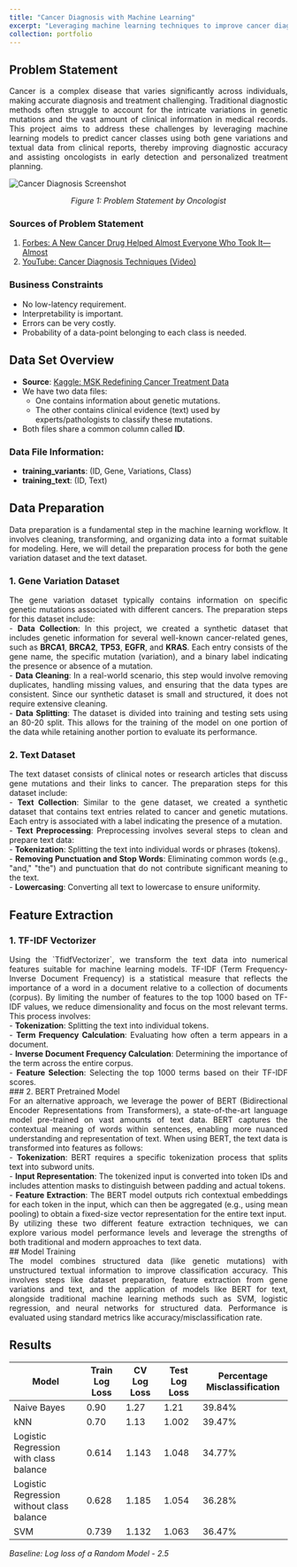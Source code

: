 ```yaml
---
title: "Cancer Diagnosis with Machine Learning"
excerpt: "Leveraging machine learning techniques to improve cancer diagnosis accuracy.<br/><br/><img src='/parth-modi.github.io/images/healthAI.jpg'>" 
collection: portfolio
---
```


## Problem Statement
<div style="text-align: justify;">
Cancer is a complex disease that varies significantly across individuals, making accurate diagnosis and treatment challenging. Traditional diagnostic methods often struggle to account for the intricate variations in genetic mutations and the vast amount of clinical information in medical records. This project aims to address these challenges by leveraging machine learning models to predict cancer classes using both gene variations and textual data from clinical reports, thereby improving diagnostic accuracy and assisting oncologists in early detection and personalized treatment planning.
</div>

![Cancer Diagnosis Screenshot]({{site.baseurl}}/images/1.png)
<p align="center"><em>Figure 1: Problem Statement by Oncologist</em></p>

### Sources of Problem Statement

1. [Forbes: A New Cancer Drug Helped Almost Everyone Who Took It—Almost](https://www.forbes.com/sites/matthewherper/2017/06/03/a-new-cancer-drug-helped-almost-everyone-who-took-it-almost-heres-what-it-teaches-us/#2a44ee2f6b25)
2. [YouTube: Cancer Diagnosis Techniques (Video)](https://www.youtube.com/watch?v=qxXRKVompI8)

### Business Constraints
* No low-latency requirement.
* Interpretability is important.
* Errors can be very costly.
* Probability of a data-point belonging to each class is needed.

## Data Set Overview

- **Source**: [Kaggle: MSK Redefining Cancer Treatment Data](https://www.kaggle.com/c/msk-redefining-cancer-treatment/data)
- We have two data files:
  - One contains information about genetic mutations.
  - The other contains clinical evidence (text) used by experts/pathologists to classify these mutations.
- Both files share a common column called **ID**.

### Data File Information:
- **training_variants**: (ID, Gene, Variations, Class)
- **training_text**: (ID, Text)

## Data Preparation
<div style="text-align: justify;">
Data preparation is a fundamental step in the machine learning workflow. It involves cleaning, transforming, and organizing data into a format suitable for modeling. Here, we will detail the preparation process for both the gene variation dataset and the text dataset.
</div>

### 1. Gene Variation Dataset
<div style="text-align: justify;">
The gene variation dataset typically contains information on specific genetic mutations associated with different cancers. The preparation steps for this dataset include:
</div>
<div style="text-align: justify;">
- <strong>Data Collection</strong>: In this project, we created a synthetic dataset that includes genetic information for several well-known cancer-related genes, such as <strong>BRCA1</strong>, <strong>BRCA2</strong>, <strong>TP53</strong>, <strong>EGFR</strong>, and <strong>KRAS</strong>. Each entry consists of the gene name, the specific mutation (variation), and a binary label indicating the presence or absence of a mutation.
</div>
<div style="text-align: justify;">
- <strong>Data Cleaning</strong>: In a real-world scenario, this step would involve removing duplicates, handling missing values, and ensuring that the data types are consistent. Since our synthetic dataset is small and structured, it does not require extensive cleaning.
</div>
<div style="text-align: justify;">
- <strong>Data Splitting</strong>: The dataset is divided into training and testing sets using an 80-20 split. This allows for the training of the model on one portion of the data while retaining another portion to evaluate its performance.
</div>

### 2. Text Dataset
<div style="text-align: justify;">
The text dataset consists of clinical notes or research articles that discuss gene mutations and their links to cancer. The preparation steps for this dataset include:
</div>
<div style="text-align: justify;">
- <strong>Text Collection</strong>: Similar to the gene dataset, we created a synthetic dataset that contains text entries related to cancer and genetic mutations. Each entry is associated with a label indicating the presence of a mutation.
</div>
<div style="text-align: justify;">
- <strong>Text Preprocessing</strong>: Preprocessing involves several steps to clean and prepare text data:
</div>
<div style="text-align: justify;">
  - <strong>Tokenization</strong>: Splitting the text into individual words or phrases (tokens).
</div>
<div style="text-align: justify;">
  - <strong>Removing Punctuation and Stop Words</strong>: Eliminating common words (e.g., "and," "the") and punctuation that do not contribute significant meaning to the text.
  </div>
<div style="text-align: justify;">
  - <strong>Lowercasing</strong>: Converting all text to lowercase to ensure uniformity.
</div>

## Feature Extraction

### 1. TF-IDF Vectorizer
<div style="text-align: justify;">
Using the `TfidfVectorizer`, we transform the text data into numerical features suitable for machine learning models. TF-IDF (Term Frequency-Inverse Document Frequency) is a statistical measure that reflects the importance of a word in a document relative to a collection of documents (corpus). By limiting the number of features to the top 1000 based on TF-IDF values, we reduce dimensionality and focus on the most relevant terms. This process involves:
</div>
<div style="text-align: justify;">
- <strong>Tokenization</strong>: Splitting the text into individual tokens.
</div>
<div style="text-align: justify;">
- <strong>Term Frequency Calculation</strong>: Evaluating how often a term appears in a document.
</div>
<div style="text-align: justify;">
- <strong>Inverse Document Frequency Calculation</strong>: Determining the importance of the term across the entire corpus.
</div>
<div style="text-align: justify;">
- <strong>Feature Selection</strong>: Selecting the top 1000 terms based on their TF-IDF scores.
</div>
### 2. BERT Pretrained Model
<div style="text-align: justify;">
For an alternative approach, we leverage the power of BERT (Bidirectional Encoder Representations from Transformers), a state-of-the-art language model pre-trained on vast amounts of text data. BERT captures the contextual meaning of words within sentences, enabling more nuanced understanding and representation of text. When using BERT, the text data is transformed into features as follows:
</div>
<div style="text-align: justify;">
- <strong>Tokenization</strong>: BERT requires a specific tokenization process that splits text into subword units.
</div>
<div style="text-align: justify;">
- <strong>Input Representation</strong>: The tokenized input is converted into token IDs and includes attention masks to distinguish between padding and actual tokens.
</div>
<div style="text-align: justify;">
- <strong>Feature Extraction</strong>: The BERT model outputs rich contextual embeddings for each token in the input, which can then be aggregated (e.g., using mean pooling) to obtain a fixed-size vector representation for the entire text input.
</div>
<div style="text-align: justify;">
By utilizing these two different feature extraction techniques, we can explore various model performance levels and leverage the strengths of both traditional and modern approaches to text data.
</div>
## Model Training
<div style="text-align: justify;">
The model combines structured data (like genetic mutations) with unstructured textual information to improve classification accuracy. This involves steps like dataset preparation, feature extraction from gene variations and text, and the application of models like BERT for text, alongside traditional machine learning methods such as SVM, logistic regression, and neural networks for structured data. Performance is evaluated using standard metrics like accuracy/misclassification rate.
</div>

## Results
 
| Model                                                 | Train Log Loss | CV Log Loss | Test Log Loss | Percentage Misclassification |
|-------------------------------------------------------|----------------|-------------|---------------|------------------------------|
| Naive Bayes                                          | 0.90           | 1.27        | 1.21          | 39.84%                       |
| kNN                                                  | 0.70           | 1.13        | 1.002         | 39.47%                       |
| Logistic Regression with class balance                | 0.614          | 1.143       | 1.048         | 34.77%                       |
| Logistic Regression without class balance             | 0.628          | 1.185       | 1.054         | 36.28%                       |
| SVM                                                  | 0.739          | 1.132       | 1.063         | 36.47%                       |

*Baseline: Log loss of a Random Model - 2.5*

